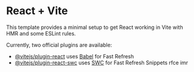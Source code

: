 # React + Vite

This template provides a minimal setup to get React working in Vite with HMR and some ESLint rules.

Currently, two official plugins are available:

- [@vitejs/plugin-react](https://github.com/vitejs/vite-plugin-react/blob/main/packages/plugin-react/README.md) uses [Babel](https://babeljs.io/) for Fast Refresh
- [@vitejs/plugin-react-swc](https://github.com/vitejs/vite-plugin-react-swc) uses [SWC](https://swc.rs/) for Fast Refresh
  Snippets
  rfce
  imr
  <!-- Todo -->
  <!-- 1. Chose a color panel and color the page (distinguis the navbar and the routes and the footer using it) -->
  <!-- 2. Show text on hover over the news & show description text for the gallery photos-->
  <!-- 3. change to dynamic position relative to mobile phone too -->
